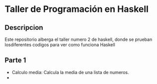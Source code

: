 # Taller de Programación en Haskell

## Descripcion 
  Este repositorio alberga el taller numero 2 de haskell, donde se prueban losdiferentes codigos para ver como funciona Haskell
  
## Parte 1
- Calculo media: Calcula la media de una lista de numeros.
- 
